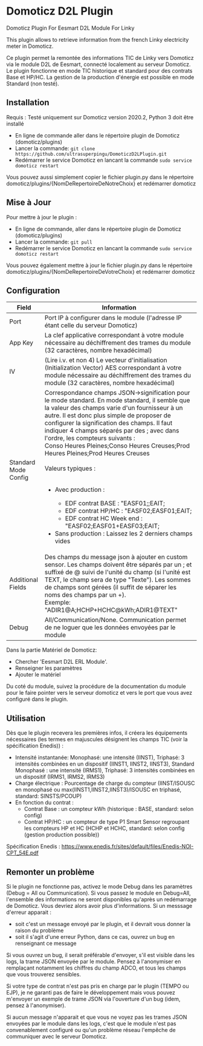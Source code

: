# Domoticz D2L Plugin
Domoticz Plugin For Eesmart D2L Module For Linky

This plugin allows to retrieve information from the french Linky electricity meter in Domoticz.

Ce plugin permet la remontée des informations TIC de Linky vers Domoticz via le module D2L de Eesmart, connecté localement au serveur Domoticz. Le plugin fonctionne en mode TIC  historique et standard pour des contrats Base et HP/HC. La gestion de la production d'énergie est possible en mode Standard (non testé).

## Installation
Requis : Testé uniquement sur Domoticz version 2020.2, Python 3 doit être installé

* En ligne de commande aller dans le répertoire plugin de Domoticz (domoticz/plugins)
* Lancer la commande: ```git clone https://github.com/ultrasuperpingu/DomoticzD2LPlugin.git```
* Redémarrer le service Domoticz en lancant la commande ```sudo service domoticz restart```

Vous pouvez aussi simplement copier le fichier plugin.py dans le répertoire domoticz/plugins/{NomDeRepertoireDeNotreChoix} et redémarrer domoticz

## Mise à Jour

Pour mettre à jour le plugin :

* En ligne de commande, aller dans le répertoire plugin de Domoticz (domoticz/plugins)
* Lancer la commande: ```git pull```
* Redémarrer le service Domoticz en lancant la commande ```sudo service domoticz restart```

Vous pouvez également mettre à jour le fichier plugin.py dans le répertoire domoticz/plugins/{NomDeRepertoireDeVotreChoix} et redémarrer domoticz

## Configuration
| Field | Information|
| ----- | ---------- |
| Port  | Port IP à configurer dans le module (l'adresse IP étant celle du serveur Domoticz) |
| App Key | La clef applicative correspondant à votre module nécessaire au déchiffrement des trames du module (32 caractères, nombre hexadécimal) |
| IV | (Lire i.v. et non 4) Le vecteur d'initialisation (Initialization Vector) AES correspondant à votre module nécessaire au déchiffrement des trames du module (32 caractères, nombre hexadécimal) |
| Standard Mode Config| Correspondance champs JSON->signification pour le mode standard. En mode standard, il semble que la valeur des champs varie d'un fournisseur à un autre. Il est donc plus simple de proposer de configurer la signification des champs. Il faut indiquer 4 champs séparés par des ; avec dans l'ordre, les compteurs suivants :<br/>Conso Heures Pleines;Conso Heures Creuses;Prod Heures Pleines;Prod Heures Creuses<br/><br/>Valeurs typiques :<br/><br/><ul><li>Avec production :</li><ul><li>EDF contrat BASE : "EASF01;;EAIT;</li><li>EDF contrat HP/HC : "EASF02;EASF01;EAIT;</li> <li>EDF contrat HC Week end : "EASF02;EASF01+EASF03;EAIT;</li></ul><li>Sans production : Laissez les 2 derniers champs vides</li></ul> |
| Additional Fields | Des champs du message json à ajouter en custom sensor. Les champs doivent être séparés par un ; et suffixé de @ suivi de l'unité du champ (si l'unité est TEXT, le champ sera de type "Texte"). Les sommes de champs sont gérées (il suffit de séparer les noms des champs par un +).<br/>Exemple: "ADIR1@A;HCHP+HCHC@kWh;ADIR1@TEXT" |
| Debug | All/Communication/None. Communication permet de ne loguer que les données envoyées par le module |

Dans la partie Matériel de Domoticz:

 * Chercher 'Eesmart D2L ERL Module'.
 * Renseigner les paramètres
 * Ajouter le matériel
 
Du coté du module, suivez la procédure de la documentation du module pour le faire pointer vers le serveur domoticz et vers le port que vous avez configuré dans le plugin.

## Utilisation
Dès que le plugin recevera les premières infos, il créera les équipements nécessaires (les termes en majuscules désignent les champs TIC (voir la spécification Enedis)) :
 * Intensité instantanée: Monophasé: une intensité (IINST), Triphasé: 3 intensités combinées en un dispositif (IINST1, IINST2, IINST3), Standard Monophasé : une intensité (IRMS1), Triphasé: 3 intensités combinées en un dispositif (IRMS1, IRMS2, IRMS3)</li>
 * Charge électrique : Pourcentage de charge du compteur (IINST/ISOUSC en monophasé ou max(IINST1,IINST2,IINST3)/ISOUSC en triphasé, standard: SINSTS/PCOUP)
 * En fonction du contrat :
   - Contrat Base : un compteur kWh (historique : BASE, standard: selon config)
   - Contrat HP/HC : un compteur de type P1 Smart Sensor regroupant les compteurs HP et HC (HCHP et HCHC, standard: selon config (gestion production possible))
   
Spécification Enedis : https://www.enedis.fr/sites/default/files/Enedis-NOI-CPT_54E.pdf

## Remonter un problème
Si le plugin ne fonctionne pas, activez le mode Debug dans les paramètres (Debug = All ou Communication). Si vous passez le module en Debug=All, l'ensemble des informations ne seront disponibles qu'après un redémarrage de Domoticz. Vous devriez alors avoir plus d'informations.
Si un messsage d'erreur apparait :
<ul>
 <li>soit c'est un message envoyé par le plugin, et il devrait vous donner la raison du problème</li>
 <li>soit il s'agit d'une erreur Python, dans ce cas, ouvrez un bug en renseignant ce message</li>
</ul>
Si vous ouvrez un bug, il serait préférable d'envoyer, s'il est visible dans les logs, la trame JSON envoyée par le module. Pensez à l'anonymiser en remplaçant notamment les chiffres du champ ADCO, et tous les champs que vous trouverez sensibles.

Si votre type de contrat n'est pas pris en charge par le plugin (TEMPO ou EJP), je ne garanti pas de faire le développement mais vous pouvez m'envoyer un exemple de trame JSON via l'ouverture d'un bug (idem, pensez à l'anonymiser).

Si aucun message n'apparait et que vous ne voyez pas les trames JSON envoyées par le module dans les logs, c'est que le module n'est pas convenablement configuré ou qu'un problème réseau l'empêche de communiquer avec le serveur Domoticz.

